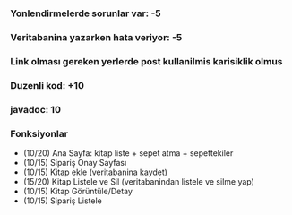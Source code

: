 ### Yonlendirmelerde sorunlar var: -5

### Veritabanina yazarken hata veriyor: -5

### Link olması gereken yerlerde post kullanilmis karisiklik olmus

### Duzenli kod: +10

### javadoc: 10

### Fonksiyonlar
- (10/20) Ana Sayfa: kitap liste + sepet atma + sepettekiler
- (10/15) Sipariş Onay Sayfası
- (10/15) Kitap ekle (veritabanina kaydet)
- (15/20) Kitap Listele ve Sil (veritabanindan listele ve silme yap)
- (10/15) Kitap Görüntüle/Detay
- (10/15) Sipariş Listele